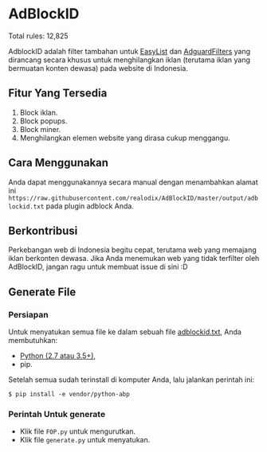 # AdBlockID

Total rules: 12,825

AdblockID adalah filter tambahan untuk [EasyList](https://github.com/easylist/easylist) dan [AdguardFilters](https://github.com/AdguardTeam/AdguardFilters) yang dirancang secara khusus untuk menghilangkan iklan (terutama iklan yang bermuatan konten dewasa) pada website di Indonesia.


## Fitur Yang Tersedia
1. Block iklan.
2. Block popups.
3. Block miner.
4. Menghilangkan elemen website yang dirasa cukup menggangu.


## Cara Menggunakan
Anda dapat menggunakannya secara manual dengan menambahkan alamat ini `https://raw.githubusercontent.com/realodix/AdBlockID/master/output/adblockid.txt` pada plugin adblock Anda.


## Berkontribusi
Perkebangan web di Indonesia begitu cepat, terutama web yang memajang iklan berkonten dewasa. Jika Anda menemukan web yang tidak terfilter oleh AdBlockID, jangan ragu untuk membuat issue di sini :D


## Generate File

### Persiapan
Untuk menyatukan semua file ke dalam sebuah file [adblockid.txt](https://raw.githubusercontent.com/realodix/AdBlockID/master/output/adblockid.txt), Anda membutuhkan:

* [Python (2.7 atau 3.5+)](https://www.python.org/downloads/),
* pip.

Setelah semua sudah terinstall di komputer Anda, lalu jalankan perintah ini:

`$ pip install -e vendor/python-abp`

### Perintah Untuk generate
* Klik file `FOP.py` untuk mengurutkan.
* Klik file `generate.py` untuk menyatukan.
